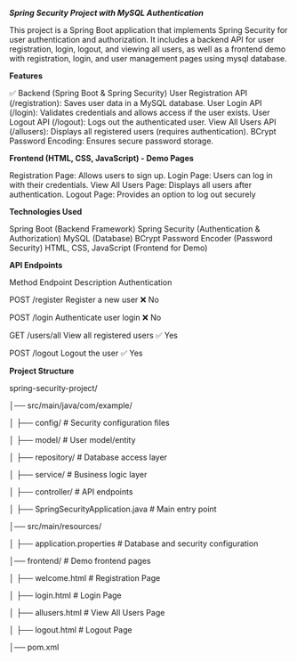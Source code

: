 ***Spring Security Project with MySQL Authentication***

This project is a Spring Boot application that implements Spring Security for user authentication and authorization. It includes a backend API for user registration, login, logout, and viewing all users, as well as a frontend demo with registration, login, and user management pages using mysql database.

**Features**

✅ Backend (Spring Boot & Spring Security)
User Registration API (/registration): Saves user data in a MySQL database.
User Login API (/login): Validates credentials and allows access if the user exists.
User Logout API (/logout): Logs out the authenticated user.
View All Users API (/allusers): Displays all registered users (requires authentication).
BCrypt Password Encoding: Ensures secure password storage.


**Frontend (HTML, CSS, JavaScript) - Demo Pages**

Registration Page: Allows users to sign up.
Login Page: Users can log in with their credentials.
View All Users Page: Displays all users after authentication.
Logout Page: Provides an option to log out securely

**Technologies Used**

Spring Boot (Backend Framework)
Spring Security (Authentication & Authorization)
MySQL (Database)
BCrypt Password Encoder (Password Security)
HTML, CSS, JavaScript (Frontend for Demo)

**API Endpoints**

Method	Endpoint	Description	Authentication

POST	/register	Register a new user	❌ No

POST	/login	Authenticate user login	❌ No

GET	/users/all	View all registered users	✅ Yes

POST	/logout	Logout the user	✅ Yes

**Project Structure**

spring-security-project/

│── src/main/java/com/example/

│   ├── config/               # Security configuration files

│   ├── model/                # User model/entity

│   ├── repository/           # Database access layer

│   ├── service/              # Business logic layer

│   ├── controller/           # API endpoints

│   ├── SpringSecurityApplication.java  # Main entry point

│── src/main/resources/

│   ├── application.properties  # Database and security configuration

│── frontend/                 # Demo frontend pages

│   ├── welcome.html            # Registration Page

│   ├── login.html            # Login Page

│   ├── allusers.html            # View All Users Page

│   ├── logout.html           # Logout Page

│── pom.xml    

